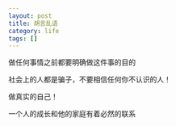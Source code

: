 ```yaml
--- 
layout: post
title: 胡言乱语
category: life
tags: []
---
```

做任何事情之前都要明确做这件事的目的

社会上的人都是骗子，不要相信任何你不认识的人！

做真实的自己！

一个人的成长和他的家庭有着必然的联系
